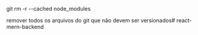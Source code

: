 git rm -r --cached node_modules

remover todos os arquivos do git que não devem ser versionados#   r e a c t - m e r n - b a c k e n d  
 